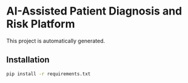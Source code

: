 # AI-Assisted Patient Diagnosis and Risk Platform

This project is automatically generated.

## Installation

```sh
pip install -r requirements.txt
```
